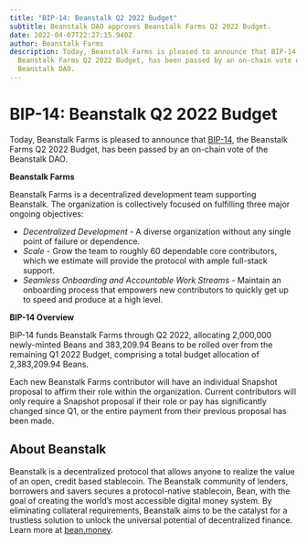 ```yaml
---
title: "BIP-14: Beanstalk Q2 2022 Budget"
subtitle: Beanstalk DAO approves Beanstalk Farms Q2 2022 Budget.
date: 2022-04-07T22:27:15.940Z
author: Beanstalk Farms
description: Today, Beanstalk Farms is pleased to announce that BIP-14, the
  Beanstalk Farms Q2 2022 Budget, has been passed by an on-chain vote of the
  Beanstalk DAO.
---
```

<!--StartFragment-->

# BIP-14: Beanstalk Q2 2022 Budget

Today, Beanstalk Farms is pleased to announce that [BIP-14](https://github.com/BeanstalkFarms/Beanstalk/pull/61), the Beanstalk Farms Q2 2022 Budget, has been passed by an on-chain vote of the Beanstalk DAO. 

**Beanstalk Farms**

Beanstalk Farms is a decentralized development team supporting Beanstalk. The organization is collectively focused on fulfilling three major ongoing objectives:

* *Decentralized Development* - A diverse organization without any single point of failure or dependence.
* *Scale* - Grow the team to roughly 60 dependable core contributors, which we estimate will provide the protocol with ample full-stack support.
* *Seamless Onboarding and Accountable Work Streams* - Maintain an onboarding process that empowers new contributors to quickly get up to speed and produce at a high level.

**BIP-14 Overview**

BIP-14 funds Beanstalk Farms through Q2 2022, allocating 2,000,000 newly-minted Beans and 383,209.94 Beans to be rolled over from the remaining Q1 2022 Budget, comprising a total budget allocation of 2,383,209.94 Beans.

Each new Beanstalk Farms contributor will have an individual Snapshot proposal to affirm their role within the organization. Current contributors will only require a Snapshot proposal if their role or pay has significantly changed since Q1, or the entire payment from their previous proposal has been made.



## About Beanstalk

Beanstalk is a decentralized protocol that allows anyone to realize the value of an open, credit based stablecoin. The Beanstalk community of lenders, borrowers and savers secures a protocol-native stablecoin, Bean, with the goal of creating the world’s most accessible digital money system. By eliminating collateral requirements, Beanstalk aims to be the catalyst for a trustless solution to unlock the universal potential of decentralized finance. Learn more at [bean.money](http://bean.money).



<!--EndFragment-->